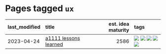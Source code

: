 # Pages tagged `ux`

|last_modified|title|est. idea maturity|tags
|:---|:---|---:|:---|
|2023-04-24|[a1111 lessons learned](../a1111_lessons_learned.md)|2586|[![](https://img.shields.io/badge/tag-experimental-35b163)](../tags/experimental.md) [![](https://img.shields.io/badge/tag-open_source-c4fb38)](../tags/open_source.md) [![](https://img.shields.io/badge/tag-stability-683f3)](../tags/stability.md) [![](https://img.shields.io/badge/tag-tooling-9c3a4a)](../tags/tooling.md) [![](https://img.shields.io/badge/tag-ux-96bcc)](../tags/ux.md)|